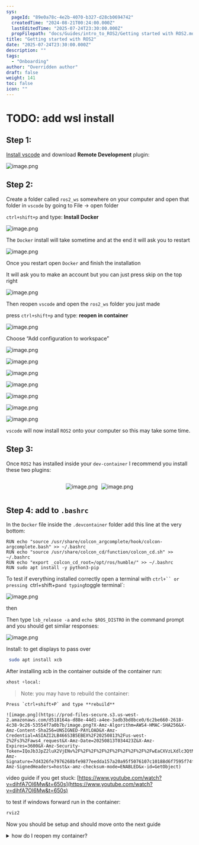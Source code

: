 ```yaml
---
sys:
  pageId: "89e0a78c-4e2b-4070-b327-d28cb0694742"
  createdTime: "2024-08-21T00:24:00.000Z"
  lastEditedTime: "2025-07-24T23:30:00.000Z"
  propFilepath: "docs/Guides/intro_to_ROS2/Getting started with ROS2.md"
title: "Getting started with ROS2"
date: "2025-07-24T23:30:00.000Z"
description: ""
tags:
  - "Onboarding"
author: "Overridden author"
draft: false
weight: 141
toc: false
icon: ""
---
```


# TODO: add wsl install

## Step 1:

[Install vscode](https://code.visualstudio.com/download) and download **Remote Development** plugin:

![image.png](https://prod-files-secure.s3.us-west-2.amazonaws.com/d518164a-d88e-44d1-a4ee-3adb3bd8bce0/efb52993-1881-4a40-b95e-6f020334f022/image.png?X-Amz-Algorithm=AWS4-HMAC-SHA256&X-Amz-Content-Sha256=UNSIGNED-PAYLOAD&X-Amz-Credential=ASIAZI2LB466VHVYXJKJ%2F20250813%2Fus-west-2%2Fs3%2Faws4_request&X-Amz-Date=20250813T034420Z&X-Amz-Expires=3600&X-Amz-Security-Token=IQoJb3JpZ2luX2VjENv%2F%2F%2F%2F%2F%2F%2F%2F%2F%2FwEaCXVzLXdlc3QtMiJGMEQCIEXpO555Rr30BxK3LRLTyoPKjjsJ%2BzCx5Ig77pC%2F378TAiBI1SmgNDQ1rA2o%2FGiD2AlypNf4iYxo%2FbfhPyDY%2Fg1G9Cr%2FAwgkEAAaDDYzNzQyMzE4MzgwNSIMZQpa%2Bc%2BDu0GqRUH2KtwDKgwBp4noBceF0JfjPeahr9YH8vVK92TZSL5otItHDeWD%2Fp5u6HP5ogTdF7zIQ6lKsS5L4AUEWnRHSe9i5p0JBpi9VjL%2F4B55BrmyTYf08ncAPMDs20j5pwV7UHBpOyGWbjiUYZhC%2Bfy2Nc51DDfa%2FDaqyiT9ff0wI7tXmcTaTuLaMQpFuSHP76qHwVE404CBaZRsV7UB2K9vRzzRjpPT4BR6MrjMMHO5TxmtizNCouxz4YRLu39Qjay5iaVsh7we82NJG%2B8A%2FQDIDDzvca8VfuHxP3uqHBTW5ra0T7FI3500jtlQi2rd5LSw%2BFSjF3Bi%2FWanTYtVlU3TgvIzjn%2FjWwPs%2BR2ZauXdZsDeTPZh1DcUZPnnsYNV2W8h3vaR0EpfY1%2BIu7vi9USpAKZFJjGfK4WbnVVf6R%2F1vhhvzhdUCFga8OvzdYvxQZYhe16iXe1%2FyE9f4vPrGQMY9oIeL4Tyr%2FJUK0fqeK4esHeADHEjSuI5Q5YU%2FBIHtqcIyqOon1SQ%2BZ755VPTTR96WLSVDx884b4XmBRu8KtHW54TGqbyWbPhFBm%2BV7uti1RqIudNZTs9mIRAmi42bIvhQBArYnoyR%2FZW1OpEHDrKz0umWh8ZutsYXN%2BeX4Sn9TfRJaMw94bwxAY6pgFshHkHsQZchJIIUsU61UGvjK%2BnK%2B5lVhei0wuPTx1ffhoLBNbB24A0vyq4wrbnIUrQqHvONrHG%2FAJ45%2Ft4y3jaJHxoKhbUHN4x8JCw9B0xUqLiPhFpNaaV2%2B0ntujpHk%2BDnHxmZmZImW%2Bj9oVhi4CVHVgjZs8VIOFu9mk%2BgK6AkZKBrnm06gmRy8PIZvU8aB4ChOUvNnDfZIlq3G6DvwioyKjCXzvB&X-Amz-Signature=9317c011788b32ba256b7f07366a6613a9ee1cc5b4fe68bb15672d8336004b17&X-Amz-SignedHeaders=host&x-amz-checksum-mode=ENABLED&x-id=GetObject)

## Step 2:

Create a folder called `ros2_ws` somewhere on your computer and open that folder in `vscode` by going to File → open folder 

`ctrl+shift+p` and type: **Install Docker**

![image.png](https://prod-files-secure.s3.us-west-2.amazonaws.com/d518164a-d88e-44d1-a4ee-3adb3bd8bce0/2269dc0e-1cd5-47ff-bceb-c04ad9b2eab0/image.png?X-Amz-Algorithm=AWS4-HMAC-SHA256&X-Amz-Content-Sha256=UNSIGNED-PAYLOAD&X-Amz-Credential=ASIAZI2LB466VHVYXJKJ%2F20250813%2Fus-west-2%2Fs3%2Faws4_request&X-Amz-Date=20250813T034420Z&X-Amz-Expires=3600&X-Amz-Security-Token=IQoJb3JpZ2luX2VjENv%2F%2F%2F%2F%2F%2F%2F%2F%2F%2FwEaCXVzLXdlc3QtMiJGMEQCIEXpO555Rr30BxK3LRLTyoPKjjsJ%2BzCx5Ig77pC%2F378TAiBI1SmgNDQ1rA2o%2FGiD2AlypNf4iYxo%2FbfhPyDY%2Fg1G9Cr%2FAwgkEAAaDDYzNzQyMzE4MzgwNSIMZQpa%2Bc%2BDu0GqRUH2KtwDKgwBp4noBceF0JfjPeahr9YH8vVK92TZSL5otItHDeWD%2Fp5u6HP5ogTdF7zIQ6lKsS5L4AUEWnRHSe9i5p0JBpi9VjL%2F4B55BrmyTYf08ncAPMDs20j5pwV7UHBpOyGWbjiUYZhC%2Bfy2Nc51DDfa%2FDaqyiT9ff0wI7tXmcTaTuLaMQpFuSHP76qHwVE404CBaZRsV7UB2K9vRzzRjpPT4BR6MrjMMHO5TxmtizNCouxz4YRLu39Qjay5iaVsh7we82NJG%2B8A%2FQDIDDzvca8VfuHxP3uqHBTW5ra0T7FI3500jtlQi2rd5LSw%2BFSjF3Bi%2FWanTYtVlU3TgvIzjn%2FjWwPs%2BR2ZauXdZsDeTPZh1DcUZPnnsYNV2W8h3vaR0EpfY1%2BIu7vi9USpAKZFJjGfK4WbnVVf6R%2F1vhhvzhdUCFga8OvzdYvxQZYhe16iXe1%2FyE9f4vPrGQMY9oIeL4Tyr%2FJUK0fqeK4esHeADHEjSuI5Q5YU%2FBIHtqcIyqOon1SQ%2BZ755VPTTR96WLSVDx884b4XmBRu8KtHW54TGqbyWbPhFBm%2BV7uti1RqIudNZTs9mIRAmi42bIvhQBArYnoyR%2FZW1OpEHDrKz0umWh8ZutsYXN%2BeX4Sn9TfRJaMw94bwxAY6pgFshHkHsQZchJIIUsU61UGvjK%2BnK%2B5lVhei0wuPTx1ffhoLBNbB24A0vyq4wrbnIUrQqHvONrHG%2FAJ45%2Ft4y3jaJHxoKhbUHN4x8JCw9B0xUqLiPhFpNaaV2%2B0ntujpHk%2BDnHxmZmZImW%2Bj9oVhi4CVHVgjZs8VIOFu9mk%2BgK6AkZKBrnm06gmRy8PIZvU8aB4ChOUvNnDfZIlq3G6DvwioyKjCXzvB&X-Amz-Signature=377732857f750e829267c792fc3c60f0ad7c54c7ca73b3d29d59bb2a0ae13929&X-Amz-SignedHeaders=host&x-amz-checksum-mode=ENABLED&x-id=GetObject)

The `Docker` install will take sometime and at the end it will ask you to restart

![image.png](https://prod-files-secure.s3.us-west-2.amazonaws.com/d518164a-d88e-44d1-a4ee-3adb3bd8bce0/ed233f78-be33-4b1f-b89c-9c346c0e961e/image.png?X-Amz-Algorithm=AWS4-HMAC-SHA256&X-Amz-Content-Sha256=UNSIGNED-PAYLOAD&X-Amz-Credential=ASIAZI2LB466VHVYXJKJ%2F20250813%2Fus-west-2%2Fs3%2Faws4_request&X-Amz-Date=20250813T034420Z&X-Amz-Expires=3600&X-Amz-Security-Token=IQoJb3JpZ2luX2VjENv%2F%2F%2F%2F%2F%2F%2F%2F%2F%2FwEaCXVzLXdlc3QtMiJGMEQCIEXpO555Rr30BxK3LRLTyoPKjjsJ%2BzCx5Ig77pC%2F378TAiBI1SmgNDQ1rA2o%2FGiD2AlypNf4iYxo%2FbfhPyDY%2Fg1G9Cr%2FAwgkEAAaDDYzNzQyMzE4MzgwNSIMZQpa%2Bc%2BDu0GqRUH2KtwDKgwBp4noBceF0JfjPeahr9YH8vVK92TZSL5otItHDeWD%2Fp5u6HP5ogTdF7zIQ6lKsS5L4AUEWnRHSe9i5p0JBpi9VjL%2F4B55BrmyTYf08ncAPMDs20j5pwV7UHBpOyGWbjiUYZhC%2Bfy2Nc51DDfa%2FDaqyiT9ff0wI7tXmcTaTuLaMQpFuSHP76qHwVE404CBaZRsV7UB2K9vRzzRjpPT4BR6MrjMMHO5TxmtizNCouxz4YRLu39Qjay5iaVsh7we82NJG%2B8A%2FQDIDDzvca8VfuHxP3uqHBTW5ra0T7FI3500jtlQi2rd5LSw%2BFSjF3Bi%2FWanTYtVlU3TgvIzjn%2FjWwPs%2BR2ZauXdZsDeTPZh1DcUZPnnsYNV2W8h3vaR0EpfY1%2BIu7vi9USpAKZFJjGfK4WbnVVf6R%2F1vhhvzhdUCFga8OvzdYvxQZYhe16iXe1%2FyE9f4vPrGQMY9oIeL4Tyr%2FJUK0fqeK4esHeADHEjSuI5Q5YU%2FBIHtqcIyqOon1SQ%2BZ755VPTTR96WLSVDx884b4XmBRu8KtHW54TGqbyWbPhFBm%2BV7uti1RqIudNZTs9mIRAmi42bIvhQBArYnoyR%2FZW1OpEHDrKz0umWh8ZutsYXN%2BeX4Sn9TfRJaMw94bwxAY6pgFshHkHsQZchJIIUsU61UGvjK%2BnK%2B5lVhei0wuPTx1ffhoLBNbB24A0vyq4wrbnIUrQqHvONrHG%2FAJ45%2Ft4y3jaJHxoKhbUHN4x8JCw9B0xUqLiPhFpNaaV2%2B0ntujpHk%2BDnHxmZmZImW%2Bj9oVhi4CVHVgjZs8VIOFu9mk%2BgK6AkZKBrnm06gmRy8PIZvU8aB4ChOUvNnDfZIlq3G6DvwioyKjCXzvB&X-Amz-Signature=7f5227d7fc35795fa1b1188c2c43275c9064a3d6e0424f0f577a2529cc019e3c&X-Amz-SignedHeaders=host&x-amz-checksum-mode=ENABLED&x-id=GetObject)

Once you restart open `Docker` and finish the installation

It will ask you to make an account but you can just press skip on the top right

![image.png](https://prod-files-secure.s3.us-west-2.amazonaws.com/d518164a-d88e-44d1-a4ee-3adb3bd8bce0/21010ad9-1659-4fd9-9f59-9932a09b2a3d/image.png?X-Amz-Algorithm=AWS4-HMAC-SHA256&X-Amz-Content-Sha256=UNSIGNED-PAYLOAD&X-Amz-Credential=ASIAZI2LB466VHVYXJKJ%2F20250813%2Fus-west-2%2Fs3%2Faws4_request&X-Amz-Date=20250813T034420Z&X-Amz-Expires=3600&X-Amz-Security-Token=IQoJb3JpZ2luX2VjENv%2F%2F%2F%2F%2F%2F%2F%2F%2F%2FwEaCXVzLXdlc3QtMiJGMEQCIEXpO555Rr30BxK3LRLTyoPKjjsJ%2BzCx5Ig77pC%2F378TAiBI1SmgNDQ1rA2o%2FGiD2AlypNf4iYxo%2FbfhPyDY%2Fg1G9Cr%2FAwgkEAAaDDYzNzQyMzE4MzgwNSIMZQpa%2Bc%2BDu0GqRUH2KtwDKgwBp4noBceF0JfjPeahr9YH8vVK92TZSL5otItHDeWD%2Fp5u6HP5ogTdF7zIQ6lKsS5L4AUEWnRHSe9i5p0JBpi9VjL%2F4B55BrmyTYf08ncAPMDs20j5pwV7UHBpOyGWbjiUYZhC%2Bfy2Nc51DDfa%2FDaqyiT9ff0wI7tXmcTaTuLaMQpFuSHP76qHwVE404CBaZRsV7UB2K9vRzzRjpPT4BR6MrjMMHO5TxmtizNCouxz4YRLu39Qjay5iaVsh7we82NJG%2B8A%2FQDIDDzvca8VfuHxP3uqHBTW5ra0T7FI3500jtlQi2rd5LSw%2BFSjF3Bi%2FWanTYtVlU3TgvIzjn%2FjWwPs%2BR2ZauXdZsDeTPZh1DcUZPnnsYNV2W8h3vaR0EpfY1%2BIu7vi9USpAKZFJjGfK4WbnVVf6R%2F1vhhvzhdUCFga8OvzdYvxQZYhe16iXe1%2FyE9f4vPrGQMY9oIeL4Tyr%2FJUK0fqeK4esHeADHEjSuI5Q5YU%2FBIHtqcIyqOon1SQ%2BZ755VPTTR96WLSVDx884b4XmBRu8KtHW54TGqbyWbPhFBm%2BV7uti1RqIudNZTs9mIRAmi42bIvhQBArYnoyR%2FZW1OpEHDrKz0umWh8ZutsYXN%2BeX4Sn9TfRJaMw94bwxAY6pgFshHkHsQZchJIIUsU61UGvjK%2BnK%2B5lVhei0wuPTx1ffhoLBNbB24A0vyq4wrbnIUrQqHvONrHG%2FAJ45%2Ft4y3jaJHxoKhbUHN4x8JCw9B0xUqLiPhFpNaaV2%2B0ntujpHk%2BDnHxmZmZImW%2Bj9oVhi4CVHVgjZs8VIOFu9mk%2BgK6AkZKBrnm06gmRy8PIZvU8aB4ChOUvNnDfZIlq3G6DvwioyKjCXzvB&X-Amz-Signature=a67e9f01af83812fc47143cb7994e43ee022bdc1bfc48ffcce7d788df4ee208f&X-Amz-SignedHeaders=host&x-amz-checksum-mode=ENABLED&x-id=GetObject)

Then reopen `vscode` and open the `ros2_ws` folder you just made

press `ctrl+shift+p` and type: **reopen in container**

![image.png](https://prod-files-secure.s3.us-west-2.amazonaws.com/d518164a-d88e-44d1-a4ee-3adb3bd8bce0/4e93b8c2-41ad-488c-8095-c74205196118/image.png?X-Amz-Algorithm=AWS4-HMAC-SHA256&X-Amz-Content-Sha256=UNSIGNED-PAYLOAD&X-Amz-Credential=ASIAZI2LB466VHVYXJKJ%2F20250813%2Fus-west-2%2Fs3%2Faws4_request&X-Amz-Date=20250813T034420Z&X-Amz-Expires=3600&X-Amz-Security-Token=IQoJb3JpZ2luX2VjENv%2F%2F%2F%2F%2F%2F%2F%2F%2F%2FwEaCXVzLXdlc3QtMiJGMEQCIEXpO555Rr30BxK3LRLTyoPKjjsJ%2BzCx5Ig77pC%2F378TAiBI1SmgNDQ1rA2o%2FGiD2AlypNf4iYxo%2FbfhPyDY%2Fg1G9Cr%2FAwgkEAAaDDYzNzQyMzE4MzgwNSIMZQpa%2Bc%2BDu0GqRUH2KtwDKgwBp4noBceF0JfjPeahr9YH8vVK92TZSL5otItHDeWD%2Fp5u6HP5ogTdF7zIQ6lKsS5L4AUEWnRHSe9i5p0JBpi9VjL%2F4B55BrmyTYf08ncAPMDs20j5pwV7UHBpOyGWbjiUYZhC%2Bfy2Nc51DDfa%2FDaqyiT9ff0wI7tXmcTaTuLaMQpFuSHP76qHwVE404CBaZRsV7UB2K9vRzzRjpPT4BR6MrjMMHO5TxmtizNCouxz4YRLu39Qjay5iaVsh7we82NJG%2B8A%2FQDIDDzvca8VfuHxP3uqHBTW5ra0T7FI3500jtlQi2rd5LSw%2BFSjF3Bi%2FWanTYtVlU3TgvIzjn%2FjWwPs%2BR2ZauXdZsDeTPZh1DcUZPnnsYNV2W8h3vaR0EpfY1%2BIu7vi9USpAKZFJjGfK4WbnVVf6R%2F1vhhvzhdUCFga8OvzdYvxQZYhe16iXe1%2FyE9f4vPrGQMY9oIeL4Tyr%2FJUK0fqeK4esHeADHEjSuI5Q5YU%2FBIHtqcIyqOon1SQ%2BZ755VPTTR96WLSVDx884b4XmBRu8KtHW54TGqbyWbPhFBm%2BV7uti1RqIudNZTs9mIRAmi42bIvhQBArYnoyR%2FZW1OpEHDrKz0umWh8ZutsYXN%2BeX4Sn9TfRJaMw94bwxAY6pgFshHkHsQZchJIIUsU61UGvjK%2BnK%2B5lVhei0wuPTx1ffhoLBNbB24A0vyq4wrbnIUrQqHvONrHG%2FAJ45%2Ft4y3jaJHxoKhbUHN4x8JCw9B0xUqLiPhFpNaaV2%2B0ntujpHk%2BDnHxmZmZImW%2Bj9oVhi4CVHVgjZs8VIOFu9mk%2BgK6AkZKBrnm06gmRy8PIZvU8aB4ChOUvNnDfZIlq3G6DvwioyKjCXzvB&X-Amz-Signature=42cebcdcdf7202a0f86ed16cffc01bb578dded67d80937bd53b4aea3b4f1062f&X-Amz-SignedHeaders=host&x-amz-checksum-mode=ENABLED&x-id=GetObject)

Choose “Add configuration to workspace”

![image.png](https://prod-files-secure.s3.us-west-2.amazonaws.com/d518164a-d88e-44d1-a4ee-3adb3bd8bce0/9560b282-5060-4989-ba37-97e7b2c22476/image.png?X-Amz-Algorithm=AWS4-HMAC-SHA256&X-Amz-Content-Sha256=UNSIGNED-PAYLOAD&X-Amz-Credential=ASIAZI2LB466VHVYXJKJ%2F20250813%2Fus-west-2%2Fs3%2Faws4_request&X-Amz-Date=20250813T034420Z&X-Amz-Expires=3600&X-Amz-Security-Token=IQoJb3JpZ2luX2VjENv%2F%2F%2F%2F%2F%2F%2F%2F%2F%2FwEaCXVzLXdlc3QtMiJGMEQCIEXpO555Rr30BxK3LRLTyoPKjjsJ%2BzCx5Ig77pC%2F378TAiBI1SmgNDQ1rA2o%2FGiD2AlypNf4iYxo%2FbfhPyDY%2Fg1G9Cr%2FAwgkEAAaDDYzNzQyMzE4MzgwNSIMZQpa%2Bc%2BDu0GqRUH2KtwDKgwBp4noBceF0JfjPeahr9YH8vVK92TZSL5otItHDeWD%2Fp5u6HP5ogTdF7zIQ6lKsS5L4AUEWnRHSe9i5p0JBpi9VjL%2F4B55BrmyTYf08ncAPMDs20j5pwV7UHBpOyGWbjiUYZhC%2Bfy2Nc51DDfa%2FDaqyiT9ff0wI7tXmcTaTuLaMQpFuSHP76qHwVE404CBaZRsV7UB2K9vRzzRjpPT4BR6MrjMMHO5TxmtizNCouxz4YRLu39Qjay5iaVsh7we82NJG%2B8A%2FQDIDDzvca8VfuHxP3uqHBTW5ra0T7FI3500jtlQi2rd5LSw%2BFSjF3Bi%2FWanTYtVlU3TgvIzjn%2FjWwPs%2BR2ZauXdZsDeTPZh1DcUZPnnsYNV2W8h3vaR0EpfY1%2BIu7vi9USpAKZFJjGfK4WbnVVf6R%2F1vhhvzhdUCFga8OvzdYvxQZYhe16iXe1%2FyE9f4vPrGQMY9oIeL4Tyr%2FJUK0fqeK4esHeADHEjSuI5Q5YU%2FBIHtqcIyqOon1SQ%2BZ755VPTTR96WLSVDx884b4XmBRu8KtHW54TGqbyWbPhFBm%2BV7uti1RqIudNZTs9mIRAmi42bIvhQBArYnoyR%2FZW1OpEHDrKz0umWh8ZutsYXN%2BeX4Sn9TfRJaMw94bwxAY6pgFshHkHsQZchJIIUsU61UGvjK%2BnK%2B5lVhei0wuPTx1ffhoLBNbB24A0vyq4wrbnIUrQqHvONrHG%2FAJ45%2Ft4y3jaJHxoKhbUHN4x8JCw9B0xUqLiPhFpNaaV2%2B0ntujpHk%2BDnHxmZmZImW%2Bj9oVhi4CVHVgjZs8VIOFu9mk%2BgK6AkZKBrnm06gmRy8PIZvU8aB4ChOUvNnDfZIlq3G6DvwioyKjCXzvB&X-Amz-Signature=5237f58e783bee5b440baa08c029a2d5f9823672d19804cd1db917651415ef8f&X-Amz-SignedHeaders=host&x-amz-checksum-mode=ENABLED&x-id=GetObject)

![image.png](https://prod-files-secure.s3.us-west-2.amazonaws.com/d518164a-d88e-44d1-a4ee-3adb3bd8bce0/2ee63f81-886b-48e8-a553-dc6e5eac99e4/image.png?X-Amz-Algorithm=AWS4-HMAC-SHA256&X-Amz-Content-Sha256=UNSIGNED-PAYLOAD&X-Amz-Credential=ASIAZI2LB466VHVYXJKJ%2F20250813%2Fus-west-2%2Fs3%2Faws4_request&X-Amz-Date=20250813T034420Z&X-Amz-Expires=3600&X-Amz-Security-Token=IQoJb3JpZ2luX2VjENv%2F%2F%2F%2F%2F%2F%2F%2F%2F%2FwEaCXVzLXdlc3QtMiJGMEQCIEXpO555Rr30BxK3LRLTyoPKjjsJ%2BzCx5Ig77pC%2F378TAiBI1SmgNDQ1rA2o%2FGiD2AlypNf4iYxo%2FbfhPyDY%2Fg1G9Cr%2FAwgkEAAaDDYzNzQyMzE4MzgwNSIMZQpa%2Bc%2BDu0GqRUH2KtwDKgwBp4noBceF0JfjPeahr9YH8vVK92TZSL5otItHDeWD%2Fp5u6HP5ogTdF7zIQ6lKsS5L4AUEWnRHSe9i5p0JBpi9VjL%2F4B55BrmyTYf08ncAPMDs20j5pwV7UHBpOyGWbjiUYZhC%2Bfy2Nc51DDfa%2FDaqyiT9ff0wI7tXmcTaTuLaMQpFuSHP76qHwVE404CBaZRsV7UB2K9vRzzRjpPT4BR6MrjMMHO5TxmtizNCouxz4YRLu39Qjay5iaVsh7we82NJG%2B8A%2FQDIDDzvca8VfuHxP3uqHBTW5ra0T7FI3500jtlQi2rd5LSw%2BFSjF3Bi%2FWanTYtVlU3TgvIzjn%2FjWwPs%2BR2ZauXdZsDeTPZh1DcUZPnnsYNV2W8h3vaR0EpfY1%2BIu7vi9USpAKZFJjGfK4WbnVVf6R%2F1vhhvzhdUCFga8OvzdYvxQZYhe16iXe1%2FyE9f4vPrGQMY9oIeL4Tyr%2FJUK0fqeK4esHeADHEjSuI5Q5YU%2FBIHtqcIyqOon1SQ%2BZ755VPTTR96WLSVDx884b4XmBRu8KtHW54TGqbyWbPhFBm%2BV7uti1RqIudNZTs9mIRAmi42bIvhQBArYnoyR%2FZW1OpEHDrKz0umWh8ZutsYXN%2BeX4Sn9TfRJaMw94bwxAY6pgFshHkHsQZchJIIUsU61UGvjK%2BnK%2B5lVhei0wuPTx1ffhoLBNbB24A0vyq4wrbnIUrQqHvONrHG%2FAJ45%2Ft4y3jaJHxoKhbUHN4x8JCw9B0xUqLiPhFpNaaV2%2B0ntujpHk%2BDnHxmZmZImW%2Bj9oVhi4CVHVgjZs8VIOFu9mk%2BgK6AkZKBrnm06gmRy8PIZvU8aB4ChOUvNnDfZIlq3G6DvwioyKjCXzvB&X-Amz-Signature=f7c6f7b41e1feaf390d0c72d436475d544f39244f8990680524fd6be28210866&X-Amz-SignedHeaders=host&x-amz-checksum-mode=ENABLED&x-id=GetObject)

![image.png](https://prod-files-secure.s3.us-west-2.amazonaws.com/d518164a-d88e-44d1-a4ee-3adb3bd8bce0/e0fd626c-c8b6-4b2c-95d1-fa4c26514504/image.png?X-Amz-Algorithm=AWS4-HMAC-SHA256&X-Amz-Content-Sha256=UNSIGNED-PAYLOAD&X-Amz-Credential=ASIAZI2LB466VHVYXJKJ%2F20250813%2Fus-west-2%2Fs3%2Faws4_request&X-Amz-Date=20250813T034420Z&X-Amz-Expires=3600&X-Amz-Security-Token=IQoJb3JpZ2luX2VjENv%2F%2F%2F%2F%2F%2F%2F%2F%2F%2FwEaCXVzLXdlc3QtMiJGMEQCIEXpO555Rr30BxK3LRLTyoPKjjsJ%2BzCx5Ig77pC%2F378TAiBI1SmgNDQ1rA2o%2FGiD2AlypNf4iYxo%2FbfhPyDY%2Fg1G9Cr%2FAwgkEAAaDDYzNzQyMzE4MzgwNSIMZQpa%2Bc%2BDu0GqRUH2KtwDKgwBp4noBceF0JfjPeahr9YH8vVK92TZSL5otItHDeWD%2Fp5u6HP5ogTdF7zIQ6lKsS5L4AUEWnRHSe9i5p0JBpi9VjL%2F4B55BrmyTYf08ncAPMDs20j5pwV7UHBpOyGWbjiUYZhC%2Bfy2Nc51DDfa%2FDaqyiT9ff0wI7tXmcTaTuLaMQpFuSHP76qHwVE404CBaZRsV7UB2K9vRzzRjpPT4BR6MrjMMHO5TxmtizNCouxz4YRLu39Qjay5iaVsh7we82NJG%2B8A%2FQDIDDzvca8VfuHxP3uqHBTW5ra0T7FI3500jtlQi2rd5LSw%2BFSjF3Bi%2FWanTYtVlU3TgvIzjn%2FjWwPs%2BR2ZauXdZsDeTPZh1DcUZPnnsYNV2W8h3vaR0EpfY1%2BIu7vi9USpAKZFJjGfK4WbnVVf6R%2F1vhhvzhdUCFga8OvzdYvxQZYhe16iXe1%2FyE9f4vPrGQMY9oIeL4Tyr%2FJUK0fqeK4esHeADHEjSuI5Q5YU%2FBIHtqcIyqOon1SQ%2BZ755VPTTR96WLSVDx884b4XmBRu8KtHW54TGqbyWbPhFBm%2BV7uti1RqIudNZTs9mIRAmi42bIvhQBArYnoyR%2FZW1OpEHDrKz0umWh8ZutsYXN%2BeX4Sn9TfRJaMw94bwxAY6pgFshHkHsQZchJIIUsU61UGvjK%2BnK%2B5lVhei0wuPTx1ffhoLBNbB24A0vyq4wrbnIUrQqHvONrHG%2FAJ45%2Ft4y3jaJHxoKhbUHN4x8JCw9B0xUqLiPhFpNaaV2%2B0ntujpHk%2BDnHxmZmZImW%2Bj9oVhi4CVHVgjZs8VIOFu9mk%2BgK6AkZKBrnm06gmRy8PIZvU8aB4ChOUvNnDfZIlq3G6DvwioyKjCXzvB&X-Amz-Signature=9ca12692c5c41da4f89ec6772ab9189f7d01ea53ef965c3c900ac946fde18848&X-Amz-SignedHeaders=host&x-amz-checksum-mode=ENABLED&x-id=GetObject)

![image.png](https://prod-files-secure.s3.us-west-2.amazonaws.com/d518164a-d88e-44d1-a4ee-3adb3bd8bce0/a2e13f50-d2ab-4719-a4c2-7ced634bfc9d/image.png?X-Amz-Algorithm=AWS4-HMAC-SHA256&X-Amz-Content-Sha256=UNSIGNED-PAYLOAD&X-Amz-Credential=ASIAZI2LB466VHVYXJKJ%2F20250813%2Fus-west-2%2Fs3%2Faws4_request&X-Amz-Date=20250813T034420Z&X-Amz-Expires=3600&X-Amz-Security-Token=IQoJb3JpZ2luX2VjENv%2F%2F%2F%2F%2F%2F%2F%2F%2F%2FwEaCXVzLXdlc3QtMiJGMEQCIEXpO555Rr30BxK3LRLTyoPKjjsJ%2BzCx5Ig77pC%2F378TAiBI1SmgNDQ1rA2o%2FGiD2AlypNf4iYxo%2FbfhPyDY%2Fg1G9Cr%2FAwgkEAAaDDYzNzQyMzE4MzgwNSIMZQpa%2Bc%2BDu0GqRUH2KtwDKgwBp4noBceF0JfjPeahr9YH8vVK92TZSL5otItHDeWD%2Fp5u6HP5ogTdF7zIQ6lKsS5L4AUEWnRHSe9i5p0JBpi9VjL%2F4B55BrmyTYf08ncAPMDs20j5pwV7UHBpOyGWbjiUYZhC%2Bfy2Nc51DDfa%2FDaqyiT9ff0wI7tXmcTaTuLaMQpFuSHP76qHwVE404CBaZRsV7UB2K9vRzzRjpPT4BR6MrjMMHO5TxmtizNCouxz4YRLu39Qjay5iaVsh7we82NJG%2B8A%2FQDIDDzvca8VfuHxP3uqHBTW5ra0T7FI3500jtlQi2rd5LSw%2BFSjF3Bi%2FWanTYtVlU3TgvIzjn%2FjWwPs%2BR2ZauXdZsDeTPZh1DcUZPnnsYNV2W8h3vaR0EpfY1%2BIu7vi9USpAKZFJjGfK4WbnVVf6R%2F1vhhvzhdUCFga8OvzdYvxQZYhe16iXe1%2FyE9f4vPrGQMY9oIeL4Tyr%2FJUK0fqeK4esHeADHEjSuI5Q5YU%2FBIHtqcIyqOon1SQ%2BZ755VPTTR96WLSVDx884b4XmBRu8KtHW54TGqbyWbPhFBm%2BV7uti1RqIudNZTs9mIRAmi42bIvhQBArYnoyR%2FZW1OpEHDrKz0umWh8ZutsYXN%2BeX4Sn9TfRJaMw94bwxAY6pgFshHkHsQZchJIIUsU61UGvjK%2BnK%2B5lVhei0wuPTx1ffhoLBNbB24A0vyq4wrbnIUrQqHvONrHG%2FAJ45%2Ft4y3jaJHxoKhbUHN4x8JCw9B0xUqLiPhFpNaaV2%2B0ntujpHk%2BDnHxmZmZImW%2Bj9oVhi4CVHVgjZs8VIOFu9mk%2BgK6AkZKBrnm06gmRy8PIZvU8aB4ChOUvNnDfZIlq3G6DvwioyKjCXzvB&X-Amz-Signature=6e0e825916549faea935d142be117c79b7731fe3a016e4e632a795b45a6da5dd&X-Amz-SignedHeaders=host&x-amz-checksum-mode=ENABLED&x-id=GetObject)

![image.png](https://prod-files-secure.s3.us-west-2.amazonaws.com/d518164a-d88e-44d1-a4ee-3adb3bd8bce0/6cc478ad-aaba-4bf7-9fcc-403277ab896c/image.png?X-Amz-Algorithm=AWS4-HMAC-SHA256&X-Amz-Content-Sha256=UNSIGNED-PAYLOAD&X-Amz-Credential=ASIAZI2LB466VHVYXJKJ%2F20250813%2Fus-west-2%2Fs3%2Faws4_request&X-Amz-Date=20250813T034420Z&X-Amz-Expires=3600&X-Amz-Security-Token=IQoJb3JpZ2luX2VjENv%2F%2F%2F%2F%2F%2F%2F%2F%2F%2FwEaCXVzLXdlc3QtMiJGMEQCIEXpO555Rr30BxK3LRLTyoPKjjsJ%2BzCx5Ig77pC%2F378TAiBI1SmgNDQ1rA2o%2FGiD2AlypNf4iYxo%2FbfhPyDY%2Fg1G9Cr%2FAwgkEAAaDDYzNzQyMzE4MzgwNSIMZQpa%2Bc%2BDu0GqRUH2KtwDKgwBp4noBceF0JfjPeahr9YH8vVK92TZSL5otItHDeWD%2Fp5u6HP5ogTdF7zIQ6lKsS5L4AUEWnRHSe9i5p0JBpi9VjL%2F4B55BrmyTYf08ncAPMDs20j5pwV7UHBpOyGWbjiUYZhC%2Bfy2Nc51DDfa%2FDaqyiT9ff0wI7tXmcTaTuLaMQpFuSHP76qHwVE404CBaZRsV7UB2K9vRzzRjpPT4BR6MrjMMHO5TxmtizNCouxz4YRLu39Qjay5iaVsh7we82NJG%2B8A%2FQDIDDzvca8VfuHxP3uqHBTW5ra0T7FI3500jtlQi2rd5LSw%2BFSjF3Bi%2FWanTYtVlU3TgvIzjn%2FjWwPs%2BR2ZauXdZsDeTPZh1DcUZPnnsYNV2W8h3vaR0EpfY1%2BIu7vi9USpAKZFJjGfK4WbnVVf6R%2F1vhhvzhdUCFga8OvzdYvxQZYhe16iXe1%2FyE9f4vPrGQMY9oIeL4Tyr%2FJUK0fqeK4esHeADHEjSuI5Q5YU%2FBIHtqcIyqOon1SQ%2BZ755VPTTR96WLSVDx884b4XmBRu8KtHW54TGqbyWbPhFBm%2BV7uti1RqIudNZTs9mIRAmi42bIvhQBArYnoyR%2FZW1OpEHDrKz0umWh8ZutsYXN%2BeX4Sn9TfRJaMw94bwxAY6pgFshHkHsQZchJIIUsU61UGvjK%2BnK%2B5lVhei0wuPTx1ffhoLBNbB24A0vyq4wrbnIUrQqHvONrHG%2FAJ45%2Ft4y3jaJHxoKhbUHN4x8JCw9B0xUqLiPhFpNaaV2%2B0ntujpHk%2BDnHxmZmZImW%2Bj9oVhi4CVHVgjZs8VIOFu9mk%2BgK6AkZKBrnm06gmRy8PIZvU8aB4ChOUvNnDfZIlq3G6DvwioyKjCXzvB&X-Amz-Signature=b293652c1fd854bd4c9497f633c6f12907bc7a4739d03a4d9e607b26e8923d69&X-Amz-SignedHeaders=host&x-amz-checksum-mode=ENABLED&x-id=GetObject)

![image.png](https://prod-files-secure.s3.us-west-2.amazonaws.com/d518164a-d88e-44d1-a4ee-3adb3bd8bce0/53255b28-f75e-430f-b9e3-c0ac8577e42b/image.png?X-Amz-Algorithm=AWS4-HMAC-SHA256&X-Amz-Content-Sha256=UNSIGNED-PAYLOAD&X-Amz-Credential=ASIAZI2LB466VHVYXJKJ%2F20250813%2Fus-west-2%2Fs3%2Faws4_request&X-Amz-Date=20250813T034420Z&X-Amz-Expires=3600&X-Amz-Security-Token=IQoJb3JpZ2luX2VjENv%2F%2F%2F%2F%2F%2F%2F%2F%2F%2FwEaCXVzLXdlc3QtMiJGMEQCIEXpO555Rr30BxK3LRLTyoPKjjsJ%2BzCx5Ig77pC%2F378TAiBI1SmgNDQ1rA2o%2FGiD2AlypNf4iYxo%2FbfhPyDY%2Fg1G9Cr%2FAwgkEAAaDDYzNzQyMzE4MzgwNSIMZQpa%2Bc%2BDu0GqRUH2KtwDKgwBp4noBceF0JfjPeahr9YH8vVK92TZSL5otItHDeWD%2Fp5u6HP5ogTdF7zIQ6lKsS5L4AUEWnRHSe9i5p0JBpi9VjL%2F4B55BrmyTYf08ncAPMDs20j5pwV7UHBpOyGWbjiUYZhC%2Bfy2Nc51DDfa%2FDaqyiT9ff0wI7tXmcTaTuLaMQpFuSHP76qHwVE404CBaZRsV7UB2K9vRzzRjpPT4BR6MrjMMHO5TxmtizNCouxz4YRLu39Qjay5iaVsh7we82NJG%2B8A%2FQDIDDzvca8VfuHxP3uqHBTW5ra0T7FI3500jtlQi2rd5LSw%2BFSjF3Bi%2FWanTYtVlU3TgvIzjn%2FjWwPs%2BR2ZauXdZsDeTPZh1DcUZPnnsYNV2W8h3vaR0EpfY1%2BIu7vi9USpAKZFJjGfK4WbnVVf6R%2F1vhhvzhdUCFga8OvzdYvxQZYhe16iXe1%2FyE9f4vPrGQMY9oIeL4Tyr%2FJUK0fqeK4esHeADHEjSuI5Q5YU%2FBIHtqcIyqOon1SQ%2BZ755VPTTR96WLSVDx884b4XmBRu8KtHW54TGqbyWbPhFBm%2BV7uti1RqIudNZTs9mIRAmi42bIvhQBArYnoyR%2FZW1OpEHDrKz0umWh8ZutsYXN%2BeX4Sn9TfRJaMw94bwxAY6pgFshHkHsQZchJIIUsU61UGvjK%2BnK%2B5lVhei0wuPTx1ffhoLBNbB24A0vyq4wrbnIUrQqHvONrHG%2FAJ45%2Ft4y3jaJHxoKhbUHN4x8JCw9B0xUqLiPhFpNaaV2%2B0ntujpHk%2BDnHxmZmZImW%2Bj9oVhi4CVHVgjZs8VIOFu9mk%2BgK6AkZKBrnm06gmRy8PIZvU8aB4ChOUvNnDfZIlq3G6DvwioyKjCXzvB&X-Amz-Signature=a96d216a739f73c1a3d3a0cd848719447befd7f7d64d7b7615c2f60fa234ab43&X-Amz-SignedHeaders=host&x-amz-checksum-mode=ENABLED&x-id=GetObject)

![image.png](https://prod-files-secure.s3.us-west-2.amazonaws.com/d518164a-d88e-44d1-a4ee-3adb3bd8bce0/7c562767-5af9-4ffb-97d1-327bcdf4ee00/image.png?X-Amz-Algorithm=AWS4-HMAC-SHA256&X-Amz-Content-Sha256=UNSIGNED-PAYLOAD&X-Amz-Credential=ASIAZI2LB466VHVYXJKJ%2F20250813%2Fus-west-2%2Fs3%2Faws4_request&X-Amz-Date=20250813T034420Z&X-Amz-Expires=3600&X-Amz-Security-Token=IQoJb3JpZ2luX2VjENv%2F%2F%2F%2F%2F%2F%2F%2F%2F%2FwEaCXVzLXdlc3QtMiJGMEQCIEXpO555Rr30BxK3LRLTyoPKjjsJ%2BzCx5Ig77pC%2F378TAiBI1SmgNDQ1rA2o%2FGiD2AlypNf4iYxo%2FbfhPyDY%2Fg1G9Cr%2FAwgkEAAaDDYzNzQyMzE4MzgwNSIMZQpa%2Bc%2BDu0GqRUH2KtwDKgwBp4noBceF0JfjPeahr9YH8vVK92TZSL5otItHDeWD%2Fp5u6HP5ogTdF7zIQ6lKsS5L4AUEWnRHSe9i5p0JBpi9VjL%2F4B55BrmyTYf08ncAPMDs20j5pwV7UHBpOyGWbjiUYZhC%2Bfy2Nc51DDfa%2FDaqyiT9ff0wI7tXmcTaTuLaMQpFuSHP76qHwVE404CBaZRsV7UB2K9vRzzRjpPT4BR6MrjMMHO5TxmtizNCouxz4YRLu39Qjay5iaVsh7we82NJG%2B8A%2FQDIDDzvca8VfuHxP3uqHBTW5ra0T7FI3500jtlQi2rd5LSw%2BFSjF3Bi%2FWanTYtVlU3TgvIzjn%2FjWwPs%2BR2ZauXdZsDeTPZh1DcUZPnnsYNV2W8h3vaR0EpfY1%2BIu7vi9USpAKZFJjGfK4WbnVVf6R%2F1vhhvzhdUCFga8OvzdYvxQZYhe16iXe1%2FyE9f4vPrGQMY9oIeL4Tyr%2FJUK0fqeK4esHeADHEjSuI5Q5YU%2FBIHtqcIyqOon1SQ%2BZ755VPTTR96WLSVDx884b4XmBRu8KtHW54TGqbyWbPhFBm%2BV7uti1RqIudNZTs9mIRAmi42bIvhQBArYnoyR%2FZW1OpEHDrKz0umWh8ZutsYXN%2BeX4Sn9TfRJaMw94bwxAY6pgFshHkHsQZchJIIUsU61UGvjK%2BnK%2B5lVhei0wuPTx1ffhoLBNbB24A0vyq4wrbnIUrQqHvONrHG%2FAJ45%2Ft4y3jaJHxoKhbUHN4x8JCw9B0xUqLiPhFpNaaV2%2B0ntujpHk%2BDnHxmZmZImW%2Bj9oVhi4CVHVgjZs8VIOFu9mk%2BgK6AkZKBrnm06gmRy8PIZvU8aB4ChOUvNnDfZIlq3G6DvwioyKjCXzvB&X-Amz-Signature=99f8cfc581f378eb221ee526f35b98e646f823a3f12ed6fd3848e9bd81b25aa5&X-Amz-SignedHeaders=host&x-amz-checksum-mode=ENABLED&x-id=GetObject)

`vscode` will now install `ROS2` onto your computer so this may take some time.

## Step 3:

Once `ROS2` has installed inside your `dev-container` I recommend you install these two plugins:

<div style="display: flex;flex-direction: row; column-gap:10px; max-width: 630px;justify-content: center;">
<div>

![image.png](https://prod-files-secure.s3.us-west-2.amazonaws.com/d518164a-d88e-44d1-a4ee-3adb3bd8bce0/3fc3d550-5a54-4ba1-ba6b-faa01cdb7369/image.png?X-Amz-Algorithm=AWS4-HMAC-SHA256&X-Amz-Content-Sha256=UNSIGNED-PAYLOAD&X-Amz-Credential=ASIAZI2LB466UKRX2HZ5%2F20250813%2Fus-west-2%2Fs3%2Faws4_request&X-Amz-Date=20250813T034422Z&X-Amz-Expires=3600&X-Amz-Security-Token=IQoJb3JpZ2luX2VjENv%2F%2F%2F%2F%2F%2F%2F%2F%2F%2FwEaCXVzLXdlc3QtMiJHMEUCICMbrlRqqsFsHWPD6Ik%2BVniZUrsY0MWvB8kvUfGLtq4mAiEA8osNGd53DzoEmgx7sLGFld6gnsfrsvzzsQwiBfFFAOkq%2FwMIJBAAGgw2Mzc0MjMxODM4MDUiDHX7akH3h8J%2BA2nhEyrcA4Evp5rZtUSHucx0sVzahELjpbxB2%2FhSYKLpdAlewVL9025vfsBWVRhtHkPlfCtYHcYlUmhOee1fAKIpGLa3thEhB1auGJWneEnHOMKwur%2BrBAJy1BprRi8ZCliuLrpY34YYznlAnHZvlcL2Y7ek294jvAgDzzIPu1WpBILlf5Mrur8z6H%2BofxJbbY%2BzgEmsHIYBSxbZJiVVmIocvfteKltQtNd%2FxvPN0WFOjrLMp1b6ee7uy%2F0cW0EOFrKGPRjfiBm4xn1Ocp%2BGvbOQ1VveS3%2FQYHpsCcSlabvviHg1M%2BiP%2BfBEIjuXGKSgQ3FNbtGCt7nZQK0eQuclOEya2J2sDPmltlAj8g%2B1nYvQPOM9dTtuNRzh9N1dPkzoFdnNHy3Z5VoqArg1tLRZmgzr9iyEglKV08QKahE0NhGx9TrZICg%2BhtXzuSvaVH%2Fi0TZUFNVQb%2BC0vhp84GQoE1HRLaIF6Zoisuk5juN0XwR11iZIGaC5cHRWqHTC6fgQr4OS7Qikqv55C6wicrIrb6twK31XSkkqtoq1a0pdytK0ARrhx1MxbdypxJ5HkrRm4xqiPMGH0AUenmoKrhiQZSd%2BpQkRiJ1bplPj%2BWdYZvJ4oFQE9%2BI6TVv9%2FR%2B8dJk0WtoEMNWF8MQGOqUBhagpEbGdwkV%2FYFfHNW8RZR3jIcyYoa2F79zvyVqCkgDN79ZaVaGRNBN5%2F8a45mThFbNrTZSGXUOPOJMkw7lkVZ08XiLah91PrZLUbxAxtVL8VZTrMTF%2Bzb1Kaucp7%2BYyxsRQBDe6gLCT7ChWk76LKYw1BQTkzJosB%2BejgC7j9Il2SARPZFK2WGdFQ9XVctWoIFxVNTVMXBWh5OV6cs%2BAqMw47PvC&X-Amz-Signature=5efcc51180e61605f2b3e8ba4ce130360bf34871b07277b322250309464e60e5&X-Amz-SignedHeaders=host&x-amz-checksum-mode=ENABLED&x-id=GetObject)

</div>
<div>

![image.png](https://prod-files-secure.s3.us-west-2.amazonaws.com/d518164a-d88e-44d1-a4ee-3adb3bd8bce0/d994cc66-13c2-4093-a5a3-f84cf4601a82/image.png?X-Amz-Algorithm=AWS4-HMAC-SHA256&X-Amz-Content-Sha256=UNSIGNED-PAYLOAD&X-Amz-Credential=ASIAZI2LB466WNSRYDKJ%2F20250813%2Fus-west-2%2Fs3%2Faws4_request&X-Amz-Date=20250813T034423Z&X-Amz-Expires=3600&X-Amz-Security-Token=IQoJb3JpZ2luX2VjENv%2F%2F%2F%2F%2F%2F%2F%2F%2F%2FwEaCXVzLXdlc3QtMiJIMEYCIQDZ7IXtf%2BvVPKysDOrClFoNe2J8FW%2FgHKtb%2F4YSp6qeSgIhAMx3n6QmBuo6aKjFZI5FnTRvLU5rlk0xiZHDo1OzQfNGKv8DCCQQABoMNjM3NDIzMTgzODA1IgwGRsB89Xj7%2FAQ7VuQq3ANaswf9ZxFCFZNbUbG206QYtkWx%2FjvHsOmotycZlohpDyCrY9J6Gdd3FaGFtRImQjtO8SYK12iDmy9DCeyT2zjkuOVVcaT1lq6D4HAsbmjELeo1tw4qv0GETaca%2FzAluCeoMkDL2DLu63ehDt9vRxvXO%2BMd8AqdHIFJwQ4lcXMEyfmOjf7%2FHOMnZ%2BvOXQRrqjEg%2FAaWaIwCX2GhqAkoTXCTniBazMbOGm0rNguWxsTDneueHsBNJczWdcCq9isVg1ww1Ht1GJKMfusuD97fd0l9qffsYNmcVkfb8dL5ioiT38Veq9CLRupY3EMZ85ny8bOwa46RK5qkNtu7RusCt%2FUMSieXyMk55Gu%2BQJ9W4e6UyWPGzTmst0ZzpQ7P9CcizWjqFjNHfumMU7ChA47CzEDRSoL3h7vJ3RLKTg0XabaW7%2F00fcKDigbXRIqKUgRXceaYrCkPOEXzFd5QYVlj4Spo04qa35T%2FScDroGzwC18i%2FhJkH4Wk%2BkvHJD3LKKJB3Kk4LqspDd5VGjLbvS6b%2Ba9sABKGoH68XPIL94BX7AZriSI2XU7GYg0idlFdqwsfriExVpiltu%2BEHh8%2BKfvoTqOWgH14dylura%2F%2Bl6LVw7xPgci0Yc0fcN7aEgaGbjCJh%2FDEBjqkAbMXcxT8W3l3j3EsMPHOvR21L05gWMnXMraVXPDPAolzbuJB2BbWxcqCqhv0lJY2JEL3vmE927x9WjCllrue%2BkepZSAquR46tf9ZDVBmOsr0DwSFlhRZhZsBCZPDtEzCiw6DI4UY1AhOdU96QPz6C1HMBsHmz5aEsXwg3RwzPnfh53AW54BuA88IYAZ2ZpKSeNgppNroVvKtE%2FVUHB3lmcV4ZUBJ&X-Amz-Signature=bc71b5645fd770e79e355694d5a3191c0d07b779a45746a293db5e28b9512739&X-Amz-SignedHeaders=host&x-amz-checksum-mode=ENABLED&x-id=GetObject)

</div>
</div>

## Step 4: add to `.bashrc`

In the `Docker` file inside the `.devcontainer` folder add this line at the very bottom: 

```docker
RUN echo "source /usr/share/colcon_argcomplete/hook/colcon-argcomplete.bash" >> ~/.bashrc
RUN echo "source /usr/share/colcon_cd/function/colcon_cd.sh" >> ~/.bashrc
RUN echo "export _colcon_cd_root=/opt/ros/humble/" >> ~/.bashrc
RUN sudo apt install -y python3-pip 
```

To test if everything installed correctly open a terminal with `ctrl+`` or pressing `ctrl+shift+p` and typing `toggle terminal`:

![image.png](https://prod-files-secure.s3.us-west-2.amazonaws.com/d518164a-d88e-44d1-a4ee-3adb3bd8bce0/6a4943d8-b04e-4c02-9a58-775f3384d1a5/image.png?X-Amz-Algorithm=AWS4-HMAC-SHA256&X-Amz-Content-Sha256=UNSIGNED-PAYLOAD&X-Amz-Credential=ASIAZI2LB466VHVYXJKJ%2F20250813%2Fus-west-2%2Fs3%2Faws4_request&X-Amz-Date=20250813T034420Z&X-Amz-Expires=3600&X-Amz-Security-Token=IQoJb3JpZ2luX2VjENv%2F%2F%2F%2F%2F%2F%2F%2F%2F%2FwEaCXVzLXdlc3QtMiJGMEQCIEXpO555Rr30BxK3LRLTyoPKjjsJ%2BzCx5Ig77pC%2F378TAiBI1SmgNDQ1rA2o%2FGiD2AlypNf4iYxo%2FbfhPyDY%2Fg1G9Cr%2FAwgkEAAaDDYzNzQyMzE4MzgwNSIMZQpa%2Bc%2BDu0GqRUH2KtwDKgwBp4noBceF0JfjPeahr9YH8vVK92TZSL5otItHDeWD%2Fp5u6HP5ogTdF7zIQ6lKsS5L4AUEWnRHSe9i5p0JBpi9VjL%2F4B55BrmyTYf08ncAPMDs20j5pwV7UHBpOyGWbjiUYZhC%2Bfy2Nc51DDfa%2FDaqyiT9ff0wI7tXmcTaTuLaMQpFuSHP76qHwVE404CBaZRsV7UB2K9vRzzRjpPT4BR6MrjMMHO5TxmtizNCouxz4YRLu39Qjay5iaVsh7we82NJG%2B8A%2FQDIDDzvca8VfuHxP3uqHBTW5ra0T7FI3500jtlQi2rd5LSw%2BFSjF3Bi%2FWanTYtVlU3TgvIzjn%2FjWwPs%2BR2ZauXdZsDeTPZh1DcUZPnnsYNV2W8h3vaR0EpfY1%2BIu7vi9USpAKZFJjGfK4WbnVVf6R%2F1vhhvzhdUCFga8OvzdYvxQZYhe16iXe1%2FyE9f4vPrGQMY9oIeL4Tyr%2FJUK0fqeK4esHeADHEjSuI5Q5YU%2FBIHtqcIyqOon1SQ%2BZ755VPTTR96WLSVDx884b4XmBRu8KtHW54TGqbyWbPhFBm%2BV7uti1RqIudNZTs9mIRAmi42bIvhQBArYnoyR%2FZW1OpEHDrKz0umWh8ZutsYXN%2BeX4Sn9TfRJaMw94bwxAY6pgFshHkHsQZchJIIUsU61UGvjK%2BnK%2B5lVhei0wuPTx1ffhoLBNbB24A0vyq4wrbnIUrQqHvONrHG%2FAJ45%2Ft4y3jaJHxoKhbUHN4x8JCw9B0xUqLiPhFpNaaV2%2B0ntujpHk%2BDnHxmZmZImW%2Bj9oVhi4CVHVgjZs8VIOFu9mk%2BgK6AkZKBrnm06gmRy8PIZvU8aB4ChOUvNnDfZIlq3G6DvwioyKjCXzvB&X-Amz-Signature=6990602efc89e22eba7825a9c1b0c0a22b108d291b8993dde3b55ed618e398df&X-Amz-SignedHeaders=host&x-amz-checksum-mode=ENABLED&x-id=GetObject)

then 

Then type `lsb_release -a` and `echo $ROS_DISTRO` in the command prompt and you should get similar responses:

![image.png](https://prod-files-secure.s3.us-west-2.amazonaws.com/d518164a-d88e-44d1-a4ee-3adb3bd8bce0/3e635dec-a805-4e85-8b9e-d000e5b71a4e/image.png?X-Amz-Algorithm=AWS4-HMAC-SHA256&X-Amz-Content-Sha256=UNSIGNED-PAYLOAD&X-Amz-Credential=ASIAZI2LB466VHVYXJKJ%2F20250813%2Fus-west-2%2Fs3%2Faws4_request&X-Amz-Date=20250813T034420Z&X-Amz-Expires=3600&X-Amz-Security-Token=IQoJb3JpZ2luX2VjENv%2F%2F%2F%2F%2F%2F%2F%2F%2F%2FwEaCXVzLXdlc3QtMiJGMEQCIEXpO555Rr30BxK3LRLTyoPKjjsJ%2BzCx5Ig77pC%2F378TAiBI1SmgNDQ1rA2o%2FGiD2AlypNf4iYxo%2FbfhPyDY%2Fg1G9Cr%2FAwgkEAAaDDYzNzQyMzE4MzgwNSIMZQpa%2Bc%2BDu0GqRUH2KtwDKgwBp4noBceF0JfjPeahr9YH8vVK92TZSL5otItHDeWD%2Fp5u6HP5ogTdF7zIQ6lKsS5L4AUEWnRHSe9i5p0JBpi9VjL%2F4B55BrmyTYf08ncAPMDs20j5pwV7UHBpOyGWbjiUYZhC%2Bfy2Nc51DDfa%2FDaqyiT9ff0wI7tXmcTaTuLaMQpFuSHP76qHwVE404CBaZRsV7UB2K9vRzzRjpPT4BR6MrjMMHO5TxmtizNCouxz4YRLu39Qjay5iaVsh7we82NJG%2B8A%2FQDIDDzvca8VfuHxP3uqHBTW5ra0T7FI3500jtlQi2rd5LSw%2BFSjF3Bi%2FWanTYtVlU3TgvIzjn%2FjWwPs%2BR2ZauXdZsDeTPZh1DcUZPnnsYNV2W8h3vaR0EpfY1%2BIu7vi9USpAKZFJjGfK4WbnVVf6R%2F1vhhvzhdUCFga8OvzdYvxQZYhe16iXe1%2FyE9f4vPrGQMY9oIeL4Tyr%2FJUK0fqeK4esHeADHEjSuI5Q5YU%2FBIHtqcIyqOon1SQ%2BZ755VPTTR96WLSVDx884b4XmBRu8KtHW54TGqbyWbPhFBm%2BV7uti1RqIudNZTs9mIRAmi42bIvhQBArYnoyR%2FZW1OpEHDrKz0umWh8ZutsYXN%2BeX4Sn9TfRJaMw94bwxAY6pgFshHkHsQZchJIIUsU61UGvjK%2BnK%2B5lVhei0wuPTx1ffhoLBNbB24A0vyq4wrbnIUrQqHvONrHG%2FAJ45%2Ft4y3jaJHxoKhbUHN4x8JCw9B0xUqLiPhFpNaaV2%2B0ntujpHk%2BDnHxmZmZImW%2Bj9oVhi4CVHVgjZs8VIOFu9mk%2BgK6AkZKBrnm06gmRy8PIZvU8aB4ChOUvNnDfZIlq3G6DvwioyKjCXzvB&X-Amz-Signature=4a45fe84e20207e032f2789225bba4c2562fe146b6289719cdbc8a3b392b9ab5&X-Amz-SignedHeaders=host&x-amz-checksum-mode=ENABLED&x-id=GetObject)

Install:  to get displays to pass over

```bash
 sudo apt install xcb
```

After installing xcb in the container outside of the container run:

```python
xhost +local:
```

> Note: you may have to rebuild the container:

	Press `ctrl+shift+P` and type **rebuild**

	![image.png](https://prod-files-secure.s3.us-west-2.amazonaws.com/d518164a-d88e-44d1-a4ee-3adb3bd8bce0/6c2be660-2618-4c38-9c26-53554f7a0b7b/image.png?X-Amz-Algorithm=AWS4-HMAC-SHA256&X-Amz-Content-Sha256=UNSIGNED-PAYLOAD&X-Amz-Credential=ASIAZI2LB466S3B5EBEX%2F20250813%2Fus-west-2%2Fs3%2Faws4_request&X-Amz-Date=20250813T034423Z&X-Amz-Expires=3600&X-Amz-Security-Token=IQoJb3JpZ2luX2VjENv%2F%2F%2F%2F%2F%2F%2F%2F%2F%2FwEaCXVzLXdlc3QtMiJHMEUCIQCgUsjZkZbmFG0ynF606aLD2P4FlXWNqdu5bX63Yd0sigIgJ4vS9Ww0tCG2f19k5AlDHRDBUfCc925NPZjTfw0OmTQq%2FwMIJBAAGgw2Mzc0MjMxODM4MDUiDFBrmDzAYB%2F7tykoWSrcAxaZ5mQtBLXD8pxIrK6nXrASwhYi03xIJ%2BaJ5xiWu9xQ2no2arml570dRD010ksdaH9TfzlnzZjwaSse42Ly5LPx3ZrbtQ0MDtbjpv9GV0Wjqf0f1Z5pgZVqVRSwUQj0dcI2%2BvgYzSH6ytuknx%2FijC3pPJt8LFXC%2BrwmDOAu7B0D0xMAXfP1K8xLnQ0oYLd%2B%2FYT4IELdKx9YhlYQVqwqEjg2SZfMlckbTRY5Fa2FILT0Co2NaVw8qQCHyFTQwmrvIVDn5p5Icn7mFNOlawkjIytMAM33GdIkHa%2BEQduGFf29ewDdqY23gLWOtG9yVqkrYA0NRtC07aZ0eRWV7wctSLpSEI8F5bnw7mAVv9T08coPHdPyBAI92VkDmLr3NvVrOyDUMsswP0nNAwFzTiKdMXflXXxg20NRLFqWXbFbDMz%2F3xS%2BdiE%2BqTDxGHCK8lW0ssySBTlUNn48fONsIEDC6tay2z%2BxrHNlGEBesuWPjnbQjkVDvCVu1ZHtdT1k7Ke2f%2FyKBEW4ZdkNLFbu9NWfFfdkJ7GdjGtEyl0KUwJBr4ddfEX1%2FaCGLBHd3vXBFykR7G7INNKpSvsWOCmpcRTh%2Fr9tJrDHP8IExOOvngNf%2FvLqAWlxl4e%2FXa0wRzvmMMCG8MQGOqUBSJvBmyh%2Fs%2BDjtDw9ryjOkHfIU%2FY68uS6j6%2FjEtR%2BTlIeH%2FvdCbNSQ8y1%2BHfjmubhAkkgsEZNF1%2FFxnB9in3MS6nLR2vpWNy%2BKBVTNbI6t301ZExNnxU7aQrqoZjt8cxwKRH74MNHQ8%2BzZfp2ElSvca8yBAMo1TJXDR7WpM%2BNKZibmanJBgsuy99WeGwbof4mh8%2Fdb6EfnuIbZvqaCED5x8mI%2F8F%2B&X-Amz-Signature=7d4326fe7976268bfe9877eedda157a20a95f5076107c10188d6f7595f74f970&X-Amz-SignedHeaders=host&x-amz-checksum-mode=ENABLED&x-id=GetObject)

video guide if you get stuck: [https://www.youtube.com/watch?v=dihfA7Ol6Mw&t=650s](https://www.youtube.com/watch?v=dihfA7Ol6Mw&t=650s)

to test if windows forward run in the container:

```bash
rviz2
```

Now you should be setup and should move onto the next guide 

<details>
      <summary>how do I reopen my container?</summary>
      TODO:
  </details>
